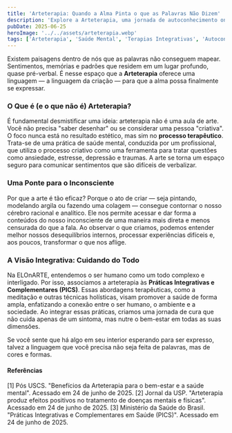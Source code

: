 ```yaml
---
title: 'Arteterapia: Quando a Alma Pinta o que as Palavras Não Dizem'
description: 'Explore a Arteterapia, uma jornada de autoconhecimento onde a expressão criativa se torna uma poderosa ferramenta de cura para a mente e as emoções.'
pubDate: 2025-06-25
heroImage: '../../assets/arteterapia.webp'
tags: ['Arteterapia', 'Saúde Mental', 'Terapias Integrativas', 'Autoconhecimento', 'Expressão Criativa', 'Cura Emocional', 'Bem-Estar']
---
```


Existem paisagens dentro de nós que as palavras não conseguem mapear. Sentimentos, memórias e padrões que residem em um lugar profundo, quase pré-verbal. É nesse espaço que a **Arteterapia** oferece uma linguagem — a linguagem da criação — para que a alma possa finalmente se expressar.

### O Que é (e o que não é) Arteterapia?

É fundamental desmistificar uma ideia: arteterapia não é uma aula de arte. Você não precisa "saber desenhar" ou se considerar uma pessoa "criativa". O foco nunca está no resultado estético, mas sim no **processo terapêutico**. Trata-se de uma prática de saúde mental, conduzida por um profissional, que utiliza o processo criativo como uma ferramenta para tratar questões como ansiedade, estresse, depressão e traumas. A arte se torna um espaço seguro para comunicar sentimentos que são difíceis de verbalizar.

### Uma Ponte para o Inconsciente

Por que a arte é tão eficaz? Porque o ato de criar — seja pintando, modelando argila ou fazendo uma colagem — consegue contornar o nosso cérebro racional e analítico. Ele nos permite acessar e dar forma a conteúdos do nosso inconsciente de uma maneira mais direta e menos censurada do que a fala. Ao observar o que criamos, podemos entender melhor nossos desequilíbrios internos, processar experiências difíceis e, aos poucos, transformar o que nos aflige.

### A Visão Integrativa: Cuidando do Todo

Na ELOnARTE, entendemos o ser humano como um todo complexo e interligado. Por isso, associamos a arteterapia às **Práticas Integrativas e Complementares (PICS)**. Essas abordagens terapêuticas, como a meditação e outras técnicas holísticas, visam promover a saúde de forma ampla, enfatizando a conexão entre o ser humano, o ambiente e a sociedade. Ao integrar essas práticas, criamos uma jornada de cura que não cuida apenas de um sintoma, mas nutre o bem-estar em todas as suas dimensões.

Se você sente que há algo em seu interior esperando para ser expresso, talvez a linguagem que você precisa não seja feita de palavras, mas de cores e formas.

#### **Referências**
[1] Pós USCS. "Benefícios da Arteterapia para o bem-estar e a saúde mental". Acessado em 24 de junho de 2025.
[2] Jornal da USP. "Arteterapia produz efeitos positivos no tratamento de doenças mentais e físicas". Acessado em 24 de junho de 2025.
[3] Ministério da Saúde do Brasil. "Práticas Integrativas e Complementares em Saúde (PICS)". Acessado em 24 de junho de 2025.